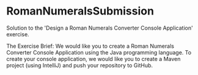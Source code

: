 # RomanNumeralsSubmission

Solution to the 'Design a Roman Numerals Converter Console Application' exercise.

The Exercise Brief: We would like you to create a Roman Numerals Converter Console Application using the Java programming language. To create your console application, we would like you to create a Maven project (using IntelliJ) and push your repository to GitHub.
